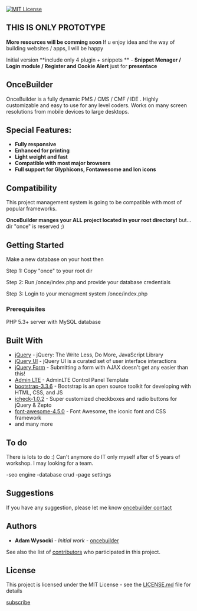 [![MIT License](https://upload.wikimedia.org/wikipedia/commons/thumb/f/f8/License_icon-mit-88x31-2.svg/2000px-License_icon-mit-88x31-2.svg.png)](https://opensource.org/licenses/MIT)

## THIS IS ONLY PROTOTYPE

**More resources will be comming soon** If u enjoy idea and the way of building websites / apps, I will be happy

Initial version **include only 4 plugin + snippets ** - **Snippet Menager / Login module / Register and Cookie Alert** just for **presentace**

## OnceBuilder

OnceBuilder is a fully dynamic PMS / CMS / CMF / IDE . Highly customizable and easy to use for any level coders. Works on many screen resolutions from mobile devices to large desktops.

## Special Features:

- **Fully responsive**
- **Enhanced for printing**
- **Light weight and fast**
- **Compatible with most major browsers**
- **Full support for Glyphicons, Fontawesome and Ion icons**

## Compatibility

This project management system is going to be compatible with most of popular frameworks.

**OnceBuilder manges your ALL project located in your root directory!** but... dir "once" is reserved ;)
 
## Getting Started

Make a new database on your host then

Step 1:
Copy "once" to your root dir

Step 2:
Run /once/index.php and provide your database credentials

Step 3:
Login to your menagment system /once/index.php

### Prerequisites

PHP 5.3+ server with MySQL database

## Built With

* [jQuery](http://www.jquery.com/) - jQuery: The Write Less, Do More, JavaScript Library
* [jQuery UI](https://jqueryui.com/) - jQuery UI is a curated set of user interface interactions
* [jQuery Form](http://malsup.com/jquery/form/) - Submitting a form with AJAX doesn't get any easier than this!
* [Admin LTE](https://adminlte.io) - AdminLTE Control Panel Template 
* [bootstrap-3.3.6](http://getbootstrap.com/) - Bootstrap is an open source toolkit for developing with HTML, CSS, and JS
* [icheck-1.0.2](http://icheck.fronteed.com/) - Super customized checkboxes and radio buttons for jQuery & Zepto
* [font-awesome-4.5.0](http://fontawesome.io/icons/) - Font Awesome, the iconic font and CSS framework
* and many more

## To do

There is lots to do :) Can't anymore do IT only myself after of 5 years of workshop. I may looking for a team.

-seo engine
-database crud
-page settings

## Suggestions

If you have any suggestion, please let me know [oncebuilder contact](https://oncebuilder.com/contact)

## Authors

* **Adam Wysocki** - *Initial work* - [oncebuilder](https://github.com/oncebuilder)

See also the list of [contributors](https://github.com/oncebuilder/oncebuilder/CONTRIBUTING.md) who participated in this project.

## License

This project is licensed under the MIT License - see the [LICENSE.md](LICENSE.md) file for details


[subscribe](https://oncebuilder.com/subscribe)
